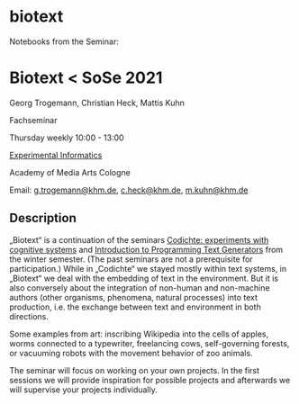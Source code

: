 # biotext
Notebooks from the Seminar:

# Biotext < SoSe 2021

Georg Trogemann, Christian Heck, Mattis Kuhn

Fachseminar

Thursday weekly 10:00 - 13:00

[Experimental Informatics](https://en.khm.de/exMedia_experimentelle_informatik/)

Academy of Media Arts Cologne

Email: g.trogemann@khm.de, c.heck@khm.de, m.kuhn@khm.de

## Description

„Biotext“ is a continuation of the seminars [Codichte: experiments with cognitive systems](https://github.com/experimental-informatics/codichte_experiments-with-cognitive-systems) and [Introduction to Programming Text Generators](https://github.com/experimental-informatics/hands-on-text-generators) from the winter semester. (The past seminars are not a prerequisite for participation.) While in „Codichte“ we stayed mostly within text systems, in „Biotext“ we deal with the embedding of text in the environment. But it is also conversely about the integration of non-human and non-machine authors (other organisms, phenomena, natural processes) into text production, i.e. the exchange between text and environment in both directions.

Some examples from art: inscribing Wikipedia into the cells of apples, worms connected to a typewriter, freelancing cows, self-governing forests, or vacuuming robots with the movement behavior of zoo animals.

The seminar will focus on working on your own projects. In the first sessions we will provide inspiration for possible projects and afterwards we will supervise your projects individually.

